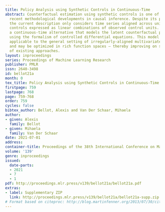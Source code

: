 ```yaml
---
title: Policy Analysis using Synthetic Controls in Continuous-Time
abstract: Counterfactual estimation using synthetic controls is one of the most successful
  recent methodological developments in causal inference. Despite its popularity,
  the current description only considers time series aligned across units and synthetic
  controls expressed as linear combinations of observed control units. We propose
  a continuous-time alternative that models the latent counterfactual path explicitly
  using the formalism of controlled differential equations. This model is directly
  applicable to the general setting of irregularly-aligned multivariate time series
  and may be optimized in rich function spaces – thereby improving on some limitations
  of existing approaches.
layout: inproceedings
series: Proceedings of Machine Learning Research
publisher: PMLR
issn: 2640-3498
id: bellot21a
month: 0
tex_title: Policy Analysis using Synthetic Controls in Continuous-Time
firstpage: 759
lastpage: 768
page: 759-768
order: 759
cycles: false
bibtex_author: Bellot, Alexis and Van Der Schaar, Mihaela
author:
- given: Alexis
  family: Bellot
- given: Mihaela
  family: Van Der Schaar
date: 2021-07-01
address:
container-title: Proceedings of the 38th International Conference on Machine Learning
volume: '139'
genre: inproceedings
issued:
  date-parts:
  - 2021
  - 7
  - 1
pdf: http://proceedings.mlr.press/v139/bellot21a/bellot21a.pdf
extras:
- label: Supplementary ZIP
  link: http://proceedings.mlr.press/v139/bellot21a/bellot21a-supp.zip
# Format based on citeproc: http://blog.martinfenner.org/2013/07/30/citeproc-yaml-for-bibliographies/
---
```

